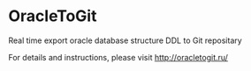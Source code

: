OracleToGit
===========

Real time export oracle database structure DDL to Git repositary

For details and instructions, please visit http://oracletogit.ru/
